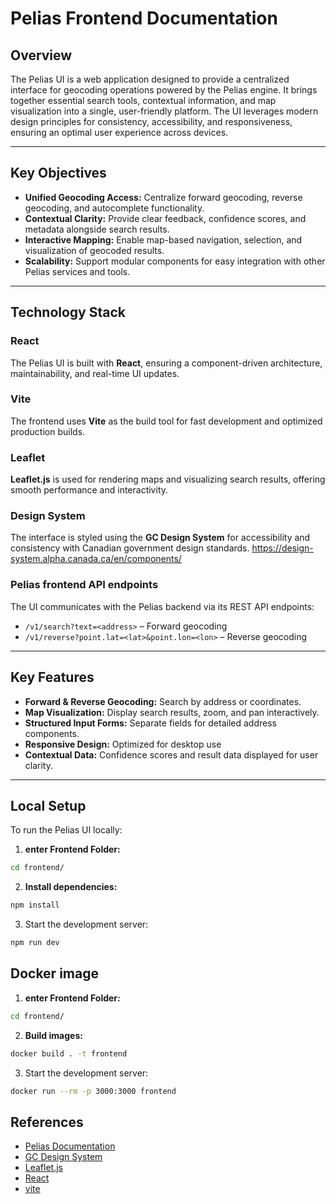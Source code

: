 # Pelias Frontend Documentation

## Overview
The Pelias UI is a web application designed to provide a centralized interface for geocoding operations powered by the Pelias engine. It brings together essential search tools, contextual information, and map visualization into a single, user-friendly platform. The UI leverages modern design principles for consistency, accessibility, and responsiveness, ensuring an optimal user experience across devices.

---

## Key Objectives
- **Unified Geocoding Access:** Centralize forward geocoding, reverse geocoding, and autocomplete functionality.
- **Contextual Clarity:** Provide clear feedback, confidence scores, and metadata alongside search results.
- **Interactive Mapping:** Enable map-based navigation, selection, and visualization of geocoded results.
- **Scalability:** Support modular components for easy integration with other Pelias services and tools.

---

## Technology Stack

### React
The Pelias UI is built with **React**, ensuring a component-driven architecture, maintainability, and real-time UI updates.

### Vite
The frontend uses **Vite** as the build tool for fast development and optimized production builds.

### Leaflet
**Leaflet.js** is used for rendering maps and visualizing search results, offering smooth performance and interactivity.

### Design System
The interface is styled using the **GC Design System** for accessibility and consistency with Canadian government design standards.
https://design-system.alpha.canada.ca/en/components/

### Pelias frontend API endpoints
The UI communicates with the Pelias backend via its REST API endpoints:
- `/v1/search?text=<address>` – Forward geocoding
- `/v1/reverse?point.lat=<lat>&point.lon=<lon>` – Reverse geocoding


---

## Key Features
- **Forward & Reverse Geocoding:** Search by address or coordinates.
- **Map Visualization:** Display search results, zoom, and pan interactively.
- **Structured Input Forms:** Separate fields for detailed address components.
- **Responsive Design:** Optimized for desktop use
- **Contextual Data:** Confidence scores and result data displayed for user clarity.

---

## Local Setup
To run the Pelias UI locally:

1. **enter Frontend Folder:**
```bash
cd frontend/
```

2. **Install dependencies:**
```bash
npm install
```
3. Start the development server:
```bash
npm run dev
```


## Docker image ##

1. **enter Frontend Folder:**
```bash
cd frontend/
```

2. **Build images:**
```bash
docker build . -t frontend
```
3. Start the development server:
```bash
docker run --rm -p 3000:3000 frontend
```

## References
- [Pelias Documentation](https://github.com/pelias/documentation)
- [GC Design System](https://design-system.digital.canada.ca/)
- [Leaflet.js](https://leafletjs.com/)
- [React](https://reactjs.org/)
- [vite](https://vite.dev/guide/)
